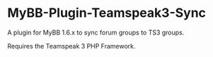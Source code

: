 # MyBB-Plugin-Teamspeak3-Sync
A plugin for MyBB 1.6.x to sync forum groups to TS3 groups.

Requires the Teamspeak 3 PHP Framework.